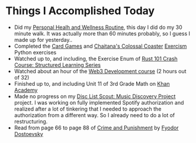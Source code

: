 # Things I Accomplished Today

- Did my [Personal Healh and Wellness Routine](../../routines/2024/personal-health-and-wellness-routine/personal-health-and-wellness-routine-2024-week-1), this day I did do my 30 minute walk. It was actually more than 60 minutes probably, so I guess I made up for yesterday..
- Completed the [Card Games](https://exercism.org/tracks/python/exercises/card-games) and [Chaitana's Colossal Coaster](https://exercism.org/tracks/python/exercises/chaitanas-colossal-coaster) [Exercism](https://exercism.org) Python exercises
- Watched up to, and including, the Exercise Enum of [Rust 101 Crash Course: Structured Learning Series](https://www.youtube.com/watch?v=lzKeecy4OmQ)
- Watched about an hour of the [Web3 Development course](https://www.youtube.com/watch?v=gyMwXuJrbJQ) (2 hours out of 32)
- Finished up to, and including Unit 11 of 3rd Grade Math on [Khan Academy](https://www.khanacademy.org)
- Made no progress on my [Disc List Scout: Music Discovery Project](https://github.com/evorhard/Disc-List-Scout--Music-Discovery) project. I was working on fully implemented Spotify authorization and realized after a lot of tinkering that I needed to approach the authorization from a different way. So I already need to do a lot of restructuring.
- Read from page 66 to page 88 of [Crime and Punishment](https://www.goodreads.com/book/show/7144.Crime_and_Punishment) by [Fyodor Dostoevsky](https://www.goodreads.com/author/show/3137322.Fyodor_Dostoevsky)
